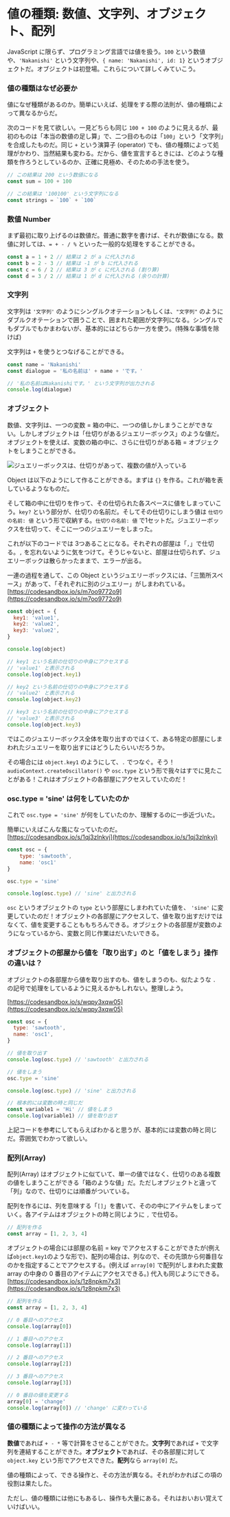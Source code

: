 # 値の種類: 数値、文字列、オブジェクト、配列

JavaScript に限らず、プログラミング言語では値を扱う。`100` という数値や、`'Nakanishi'` という文字列や、`{ name: 'Nakanishi', id: 1}` というオブジェクトだ。オブジェクトは初登場。これらについて詳しくみていこう。

### 値の種類はなぜ必要か

値になぜ種類があるのか。簡単にいえば、処理をする際の法則が、値の種類によって異なるからだ。

次のコードを見て欲しい。一見どちらも同じ `100 + 100` のように見えるが、最初のものは「本当の数値の足し算」で、二つ目のものは「`100`」という「文字列」を合成したものだ。同じ `+` という演算子 \(operator\) でも、値の種類によって処理がかわり、当然結果も変わる。だから、値を宣言するときには、どのような種類を作ろうとしているのか、正確に見極め、そのための手法を使う。

```javascript
// この結果は 200 という数値になる
const sum = 100 + 100

// この結果は '100100' という文字列になる
const strings = `100` + `100`
```

### 数値 Number

まず最初に取り上げるのは数値だ。普通に数字を書けば、それが数値になる。数値に対しては、`= + - / %` といった一般的な処理をすることができる。

```javascript
const a = 1 + 2 // 結果は 2 が a に代入される
const b = 2 - 3 // 結果は -1 が b に代入される
const c = 6 / 2 // 結果は 3 が c に代入される (割り算)
const d = 3 / 2 // 結果は 1 が d に代入される (余りの計算)
```

### 文字列

文字列は `'文字列'` のようにシングルクオテーションもしくは、`"文字列"` のようにダブルクオテーションで囲うことで、囲まれた範囲が文字列になる。シングルでもダブルでもかまわないが、基本的にはどちらか一方を使う。\(特殊な事情を除けば\)

文字列は `+` を使うとつなげることができる。

```javascript
const name = 'Nakanishi'
const dialogue = '私の名前は' + name + 'です。'

// '私の名前はNakanishiです。' という文字列が出力される
console.log(dialogue)

```

### オブジェクト

数値、文字列は、一つの変数 = 箱の中に、一つの値しかしまうことができない。しかしオブジェクトは「仕切りがあるジュエリーボックス」のような値だ。オブジェクトを使えば、変数の箱の中に、さらに仕切りがある箱 = オブジェクトをしまうことができる。

![&#x30B8;&#x30E5;&#x30A8;&#x30EA;&#x30FC;&#x30DC;&#x30C3;&#x30AF;&#x30B9;&#x306F;&#x3001;&#x4ED5;&#x5207;&#x308A;&#x304C;&#x3042;&#x3063;&#x3066;&#x3001;&#x8907;&#x6570;&#x306E;&#x5024;&#x304C;&#x5165;&#x3063;&#x3066;&#x3044;&#x308B;](.gitbook/assets/opened-jewelry-box-picjumbo-com.jpg)

Object は以下のようにして作ることができる。まずは `{}` を作る。これが箱を表しているようなものだ。

そして箱の中に仕切りを作って、その仕切られた各スペースに値をしまっていこう。`key?` という部分が、仕切りの名前だ。そしてその仕切りにしまう値は `仕切りの名前: 値` という形で収納する。`仕切りの名前: 値` で1セットだ。ジュエリーボックスを仕切って、そこに一つのジュエリーをしまった。

これが以下のコードでは 3つあることになる。それぞれの部屋は「`,`」で仕切る。`,` を忘れないように気をつけて。そうじゃないと、部屋は仕切られず、ジュエリーボックは散らかったままで、エラーが出る。

一連の過程を通して、この Object というジュエリーボックスには、「三箇所スペース」があって、「それぞれに別のジュエリー」がしまわれている。[https://codesandbox.io/s/m7oo9772o9](https://codesandbox.io/s/m7oo9772o9)

```javascript
const object = {
  key1: 'value1',
  key2: 'value2',
  key3: 'value2',
}

console.log(object)

// key1 という名前の仕切りの中身にアクセスする
// 'value1' と表示される
console.log(object.key1)

// key2 という名前の仕切りの中身にアクセスする
// 'value2' と表示される
console.log(object.key2)

// key3 という名前の仕切りの中身にアクセスする
// 'value3' と表示される
console.log(object.key3)

```

ではこのジュエリーボックス全体を取り出すのではくて、ある特定の部屋にしまわれたジュエリーを取り出すにはどうしたらいいだろうか。

その場合には `object.key1` のようにして、`.` でつなぐ。そう！`audioContext.createOscillator()` や `osc.type` という形で我々はすでに見たことがある！これはオブジェクトの各部屋にアクセスしていたのだ！

### osc.type = 'sine' は何をしていたのか

これで `osc.type = 'sine'` が何をしていたのか、理解するのに一歩近づいた。

簡単にいえばこんな風になっていたのだ。  
[https://codesandbox.io/s/1qj3zlnkvj](https://codesandbox.io/s/1qj3zlnkvj)

```javascript
const osc = {
    type: 'sawtooth',
    name: 'osc1'
}

osc.type = 'sine'

console.log(osc.type) // 'sine' と出力される
```

`osc` というオブジェクトの `type` という部屋にしまわれていた値を、 `'sine'` に変更していたのだ！オブジェクトの各部屋にアクセスして、値を取り出すだけではなくて、値を変更することももちろんできる。オブジェクトの各部屋が変数のようになっているから、変数と同じ作業はだいたいできる。

### オブジェクトの部屋から値を「取り出す」のと「値をしまう」操作の違いは？

オブジェクトの各部屋から値を取り出すのも、値をしまうのも、似たような `.` の記号で処理をしているように見えるかもしれない。整理しよう。

[https://codesandbox.io/s/wqpy3xqw05](https://codesandbox.io/s/wqpy3xqw05)

```javascript
const osc = {
  type: 'sawtooth',
  name: 'osc1',
}

// 値を取り出す
console.log(osc.type) // 'sawtooth' と出力される

// 値をしまう
osc.type = 'sine'

console.log(osc.type) // 'sine' と出力される

// 根本的には変数の時と同じだ
const variable1 = 'Hi' // 値をしまう
console.log(variable1) // 値を取り出す

```

上記コードを参考にしてもらえばわかると思うが、基本的には変数の時と同じだ。雰囲気でわかって欲しい。

### 配列\(Array\)

配列\(Array\) はオブジェクトに似ていて、単一の値ではなく、仕切りのある複数の値をしまうことができる「箱のような値」だ。ただしオブジェクトと違って「列」なので、仕切りには順番がついている。

配列を作るには、列を意味する「`[]`」を書いて、そのの中にアイテムをしまっていく。各アイテムはオブジェクトの時と同じように `,` で仕切る。

```javascript
// 配列を作る
const array = [1, 2, 3, 4]
```

オブジェクトの場合には部屋の名前 = key でアクセスすることができたが\(例えば`object.key1`のような形で\)、配列の場合は、列なので、その先頭から何番目なのかを指定することでアクセスする。\(例えば `array[0]` で配列がしまわれた変数 array の中身の 0 番目のアイテムにアクセスできる。\) 代入も同じようにできる。  
[https://codesandbox.io/s/1z8npkm7x3](https://codesandbox.io/s/1z8npkm7x3)

```javascript
// 配列を作る
const array = [1, 2, 3, 4]

// 0 番目へのアクセス
console.log(array[0])

// 1 番目へのアクセス
console.log(array[1])

// 2 番目へのアクセス
console.log(array[2])

// 3 番目へのアクセス
console.log(array[3])

// 0 番目の値を変更する
array[0] = 'change'
console.log(array[0]) // 'change' に変わっている

```

### 値の種類によって操作の方法が異なる

**数値**であれば `+ - *` 等で計算をさせることができた。**文字列**であれば `+` で文字列を連結することができた。**オブジェクト**であれば、その各部屋に対して `object.key` という形でアクセスできた。**配列**なら `array[0]` だ。

値の種類によって、できる操作と、その方法が異なる。それがわかればこの項の役割は果たした。

ただし、値の種類には他にもあるし、操作も大量にある。それはおいおい覚えていけばいい。


